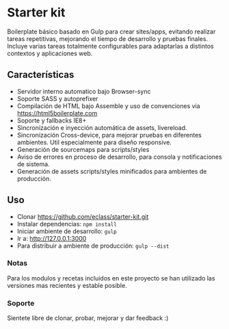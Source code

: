 # Starter kit

Boilerplate básico basado en Gulp para crear sites/apps, evitando realizar tareas repetitivas, mejorando el tiempo de desarrollo y pruebas finales. Incluye varias tareas totalmente configurables para adaptarlas a distintos contextos y aplicaciones web.

## Características

* Servidor interno automatico bajo Browser-sync
* Soporte SASS y autoprefixer
* Compilación de HTML bajo Assemble y uso de convenciones via https://html5boilerplate.com
* Soporte y fallbacks IE8+
* Sincronización e inyección automática de assets, livereload.
* Sincronización Cross-device, para mejorar pruebas en diferentes ambientes. Util especialmente para diseño responsive.
* Generación de sourcemaps para scripts/styles
* Aviso de errores en proceso de desarrollo, para consola y notificaciones de sistema.
* Generación de assets scripts/styles minificados para ambientes de producción.

## Uso

* Clonar https://github.com/eclass/starter-kit.git
* Instalar dependencias: ```npm install```
* Iniciar ambiente de desarrollo: ```gulp```
* Ir a: http://127.0.0.1:3000
* Para distribuir a ambiente de producción: ```gulp --dist```

### Notas
Para los modulos y recetas incluidos en este proyecto se han utilizado las versiones mas recientes y estable posible.

### Soporte
Sientete libre de clonar, probar, mejorar y dar feedback :)